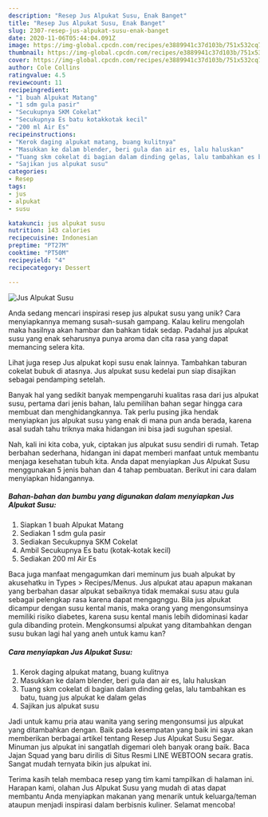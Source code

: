```yaml
---
description: "Resep Jus Alpukat Susu, Enak Banget"
title: "Resep Jus Alpukat Susu, Enak Banget"
slug: 2307-resep-jus-alpukat-susu-enak-banget
date: 2020-11-06T05:44:04.091Z
image: https://img-global.cpcdn.com/recipes/e3889941c37d103b/751x532cq70/jus-alpukat-susu-foto-resep-utama.jpg
thumbnail: https://img-global.cpcdn.com/recipes/e3889941c37d103b/751x532cq70/jus-alpukat-susu-foto-resep-utama.jpg
cover: https://img-global.cpcdn.com/recipes/e3889941c37d103b/751x532cq70/jus-alpukat-susu-foto-resep-utama.jpg
author: Cole Collins
ratingvalue: 4.5
reviewcount: 11
recipeingredient:
- "1 buah Alpukat Matang"
- "1 sdm gula pasir"
- "Secukupnya SKM Cokelat"
- "Secukupnya Es batu kotakkotak kecil"
- "200 ml Air Es"
recipeinstructions:
- "Kerok daging alpukat matang, buang kulitnya"
- "Masukkan ke dalam blender, beri gula dan air es, lalu haluskan"
- "Tuang skm cokelat di bagian dalam dinding gelas, lalu tambahkan es batu, tuang jus alpukat ke dalam gelas"
- "Sajikan jus alpukat susu"
categories:
- Resep
tags:
- jus
- alpukat
- susu

katakunci: jus alpukat susu 
nutrition: 143 calories
recipecuisine: Indonesian
preptime: "PT27M"
cooktime: "PT50M"
recipeyield: "4"
recipecategory: Dessert

---
```



![Jus Alpukat Susu](https://img-global.cpcdn.com/recipes/e3889941c37d103b/751x532cq70/jus-alpukat-susu-foto-resep-utama.jpg)

Anda sedang mencari inspirasi resep jus alpukat susu yang unik? Cara menyiapkannya memang susah-susah gampang. Kalau keliru mengolah maka hasilnya akan hambar dan bahkan tidak sedap. Padahal jus alpukat susu yang enak seharusnya punya aroma dan cita rasa yang dapat memancing selera kita.

Lihat juga resep Jus alpukat kopi susu enak lainnya. Tambahkan taburan cokelat bubuk di atasnya. Jus alpukat susu kedelai pun siap disajikan sebagai pendamping setelah.

Banyak hal yang sedikit banyak mempengaruhi kualitas rasa dari jus alpukat susu, pertama dari jenis bahan, lalu pemilihan bahan segar hingga cara membuat dan menghidangkannya. Tak perlu pusing jika hendak menyiapkan jus alpukat susu yang enak di mana pun anda berada, karena asal sudah tahu triknya maka hidangan ini bisa jadi suguhan spesial.


Nah, kali ini kita coba, yuk, ciptakan jus alpukat susu sendiri di rumah. Tetap berbahan sederhana, hidangan ini dapat memberi manfaat untuk membantu menjaga kesehatan tubuh kita. Anda dapat menyiapkan Jus Alpukat Susu menggunakan 5 jenis bahan dan 4 tahap pembuatan. Berikut ini cara dalam menyiapkan hidangannya.

<!--inarticleads1-->

##### Bahan-bahan dan bumbu yang digunakan dalam menyiapkan Jus Alpukat Susu:

1. Siapkan 1 buah Alpukat Matang
1. Sediakan 1 sdm gula pasir
1. Sediakan Secukupnya SKM Cokelat
1. Ambil Secukupnya Es batu (kotak-kotak kecil)
1. Sediakan 200 ml Air Es


Baca juga manfaat mengagumkan dari meminum jus buah alpukat by akusehatku in Types &gt; Recipes/Menus. Jus alpukat atau apapun makanan yang berbahan dasar alpukat sebaiknya tidak memakai susu atau gula sebagai pelengkap rasa karena dapat mengagnggu. Bila jus alpukat dicampur dengan susu kental manis, maka orang yang mengonsumsinya memiliki risiko diabetes, karena susu kental manis lebih didominasi kadar gula dibanding protein. Mengkonsumsi alpukat yang ditambahkan dengan susu bukan lagi hal yang aneh untuk kamu kan? 

<!--inarticleads2-->

##### Cara menyiapkan Jus Alpukat Susu:

1. Kerok daging alpukat matang, buang kulitnya
1. Masukkan ke dalam blender, beri gula dan air es, lalu haluskan
1. Tuang skm cokelat di bagian dalam dinding gelas, lalu tambahkan es batu, tuang jus alpukat ke dalam gelas
1. Sajikan jus alpukat susu


Jadi untuk kamu pria atau wanita yang sering mengonsumsi jus alpukat yang ditambahkan dengan. Baik pada kesempatan yang baik ini saya akan memberikan berbagai artikel tentang Resep Jus Alpukat Susu Segar. Minuman jus alpukat ini sangatlah digemari oleh banyak orang baik. Baca Jajan Squad yang baru dirilis di Situs Resmi LINE WEBTOON secara gratis. Sangat mudah ternyata bikin jus alpukat ini. 

Terima kasih telah membaca resep yang tim kami tampilkan di halaman ini. Harapan kami, olahan Jus Alpukat Susu yang mudah di atas dapat membantu Anda menyiapkan makanan yang menarik untuk keluarga/teman ataupun menjadi inspirasi dalam berbisnis kuliner. Selamat mencoba!

